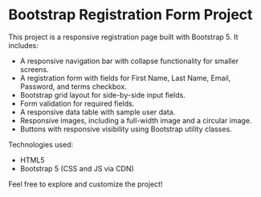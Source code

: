 # Bootstrap Registration Form Project

This project is a responsive registration page built with Bootstrap 5. It includes:

- A responsive navigation bar with collapse functionality for smaller screens.
- A registration form with fields for First Name, Last Name, Email, Password, and terms checkbox.
- Bootstrap grid layout for side-by-side input fields.
- Form validation for required fields.
- A responsive data table with sample user data.
- Responsive images, including a full-width image and a circular image.
- Buttons with responsive visibility using Bootstrap utility classes.

Technologies used:
- HTML5
- Bootstrap 5 (CSS and JS via CDN)

Feel free to explore and customize the project!
